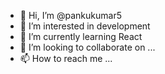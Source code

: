 - 👋 Hi, I’m @pankukumar5
- 👀 I’m interested in development 
- 🌱 I’m currently learning React 
- 💞️ I’m looking to collaborate on ...
- 📫 How to reach me ...

<!---
pankukumar5/pankukumar5 is a ✨ special ✨ repository because its `README.md` (this file) appears on your GitHub profile.
You can click the Preview link to take a look at your changes.
--->
